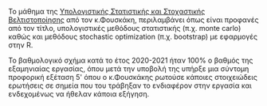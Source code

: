 
Το μάθημα της [Υπολογιστικής Στατιστικής και Στοχαστικής Βελτιστοποίησης](http://www.math.ntua.gr/~fouskakis/Computational_Stats/cs.html) από τον κ.Φουσκάκη, περιλαμβάνει όπως είναι προφανές από τον τίτλο, υπολογιστικές μεθόδους στατιστικής (π.χ. monte carlo) καθώς και μεθόδους stochastic optimization (π.χ. bootstrap) με εφαρμογές στην R. 

Το βαθμολογικό σχήμα κατά το έτος 2020-2021 ήταν 100% ο βαθμός της εξαμηνιαίας εργασίας, όπου μετά την υποβολή της υπήρξε μια σύντομη προφορική εξέταση 5' όπου ο κ.Φουσκάκης ρωτούσε κάποιες στοιχειώδεις ερωτήσεις σε σημεία που του τράβηξαν το ενδιαφέρον στην εργασία και ενδεχομένως να ήθελαν κάποια εξήγηση. 
